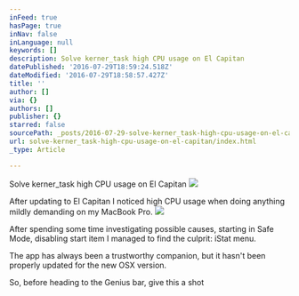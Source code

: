 ```yaml
---
inFeed: true
hasPage: true
inNav: false
inLanguage: null
keywords: []
description: Solve kerner_task high CPU usage on El Capitan
datePublished: '2016-07-29T18:59:24.518Z'
dateModified: '2016-07-29T18:58:57.427Z'
title: ''
author: []
via: {}
authors: []
publisher: {}
starred: false
sourcePath: _posts/2016-07-29-solve-kerner_task-high-cpu-usage-on-el-capitan.md
url: solve-kerner_task-high-cpu-usage-on-el-capitan/index.html
_type: Article

---
```

Solve kerner\_task high CPU usage on El Capitan
![](https://the-grid-user-content.s3-us-west-2.amazonaws.com/85609813-b44f-4216-b24f-27f145f50382.jpg)

After updating to El Capitan I noticed high CPU usage when doing anything mildly demanding on my MacBook Pro.
![](https://the-grid-user-content.s3-us-west-2.amazonaws.com/4658beae-8fa4-4dc9-a330-94ca04f25d32.png)

After spending some time investigating possible causes, starting in Safe Mode, disabling start item I managed to find the culprit: iStat menu.

The app has always been a trustworthy companion, but it hasn't been properly updated for the new OSX version.

So, before heading to the Genius bar, give this a shot